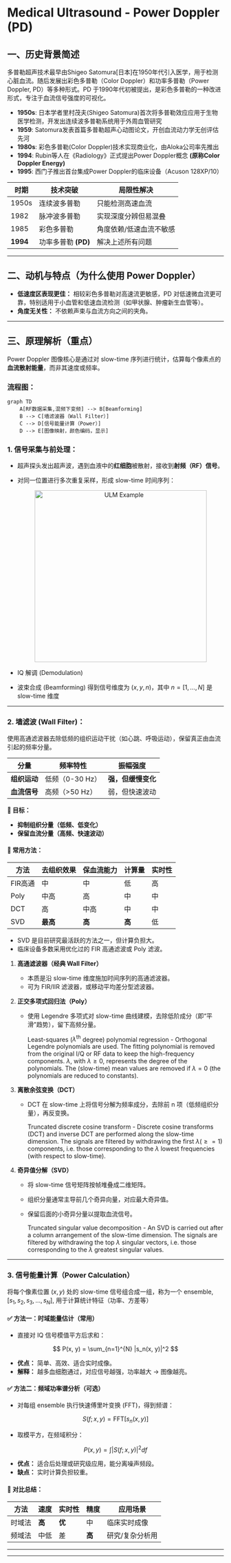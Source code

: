 # Medical Ultrasound - Power Doppler (PD)

## 一、历史背景简述

多普勒超声技术最早由Shigeo Satomura[日本]在1950年代引入医学，用于检测心脏血流。随后发展出彩色多普勒（Color Doppler）和功率多普勒（Power Doppler, PD）等多种形式。PD 于1990年代初被提出，是彩色多普勒的一种改进形式，专注于血流信号强度的可视化。

- **1950s**: 日本学者里村茂夫(Shigeo Satomura)首次将多普勒效应应用于生物医学检测，开发出连续波多普勒系统用于外周血管研究
- **1959**: Satomura发表首篇多普勒超声心动图论文，开创血流动力学无创评估先河
- **1980s**: 彩色多普勒(Color Doppler)技术实现商业化，由Aloka公司率先推出
- **1994**: Rubin等人在《Radiology》正式提出Power Doppler概念 **(原称Color Doppler Energy)**
- **1995**: 西门子推出首台集成Power Doppler的临床设备（Acuson 128XP/10）

| 时期         | 技术突破                  | 局限性解决             |
|--------------|--------------------------|--------------------------|
| 1950s        | 连续波多普勒              | 只能检测高速血流         |
| 1982         | 脉冲波多普勒              | 实现深度分辨但易混叠     |
| 1985         | 彩色多普勒                | 角度依赖/低速血流不敏感  |
| **1994**     | 功率多普勒 **(PD)**       | 解决上述所有问题         |

---

## 二、动机与特点（为什么使用 Power Doppler）

- **低速度区表现更佳：** 相较彩色多普勒对高速流更敏感，PD 对低速微血流更可靠，特别适用于小血管和低速血流检测（如甲状腺、肿瘤新生血管等）。
- **角度无关性：** 不依赖声束与血流方向之间的夹角。

---

## 三、原理解析（重点）

Power Doppler 图像核心是通过对 slow-time 序列进行统计，估算每个像素点的**血流散射能量**，而非其速度或频率。

### 流程图：

```mermaid
graph TD
    A[RF数据采集,混频下变频] --> B[Beamforming]
    B --> C[墙滤波器（Wall Filter）]
    C --> D[信号能量计算（Power）]
    D --> E[图像映射，颜色编码，显示]
```



### 1. 信号采集与前处理： 
   - 超声探头发出超声波，遇到血液中的**红细胞**被散射，接收到**射频（RF）信号**。
   - 对同一位置进行多次重复采样，形成 slow-time 时间序列：

     <p align="center">
     <img src="https://github.com/user-attachments/assets/a6e85f86-e79c-4e9f-80d6-aa55fa7671c0" alt="ULM Example" width="400">
     </p>
   
   - IQ 解调 (Demodulation)
   - 波束合成 (Beamforming)
     得到信号维度为 $(x, y, n)$，其中 $n = [1, \dots, N]$ 是 slow-time 维度

---

### 2. 墙滤波 (Wall Filter)：
   使用高通滤波器去除低频的组织运动干扰（如心跳、呼吸运动），保留真正由血流引起的频率分量。

| 分量       | 频率特性        | 振幅强度        |
| -------- | ----------- | ----------- |
| **组织运动** | 低频（0-30 Hz） | **强，但缓慢变化** |
| **血流信号** | 高频（>50 Hz）  | 弱，但快速波动     |

**🎯 目标：**
* **抑制组织分量（低频、低变化）**
* **保留血流分量（高频、快速波动）**

#### 🚧 常用方法：

| 方法    | 去组织效果  | 保血流能力 | 计算量   | 实时性 |
| ----- | ------ | ----- | ----- | --- |
| FIR高通 | 中      | 中     | 低     | 高   |
| Poly  | 中高     | 高     | 中     | 中   |
| DCT   | 高      | 中高    | 中     | 中   |
| SVD   | **最高** | **高** | **高** | 低   |


* SVD 是目前研究最活跃的方法之一，但计算负担大。
* 临床设备多数采用优化过的 FIR 高通滤波或 Poly 滤波。
  
1. **高通滤波器（经典 Wall Filter）**

   * 本质是沿 slow-time 维度施加时间序列的高通滤波器。
   * 可为 FIR/IIR 滤波器，或移动平均差分型滤波器。

2. **正交多项式回归法（Poly）**

   * 使用 Legendre 多项式对 slow-time 曲线建模，去除低阶成分（即“平滑”趋势），留下高频分量。
     
     Least-squares ($\lambda^\textrm{th}$ degree) polynomial regression - Orthogonal Legendre polynomials are used. The fitting polynomial is removed from the original I/Q or RF data to keep the high-frequency components. $\lambda$, with $\lambda \geq 0$, represents the degree of the polynomials. The (slow-time) mean values are removed if $\lambda = 0$ (the polynomials are reduced to constants).
  
3. **离散余弦变换（DCT）**

   * DCT 在 slow-time 上将信号分解为频率成分，去除前 n 项（低频组织分量），再反变换。
     
     Truncated discrete cosine transform - Discrete cosine transforms (DCT) and inverse DCT are performed along the slow-time dimension. The signals are filtered by withdrawing the first $\lambda (\geq = 1)$ components, i.e. those corresponding to the $\lambda$ lowest frequencies (with respect to slow-time).
     
4. **奇异值分解（SVD）**

   * 将 slow-time 信号矩阵按帧堆叠成二维矩阵。
   * 组织分量通常主导前几个奇异向量，对应最大奇异值。
   * 保留后面的小奇异分量以提取血流信号。
     
     Truncated singular value decomposition - An SVD is carried out after a column arrangement of the slow-time dimension. The signals are filtered by withdrawing the top $\lambda$ singular vectors, i.e. those corresponding to the $\lambda$ greatest singular values.

---

### 3. **信号能量计算（Power Calculation）**
将每个像素位置 $(x, y)$ 处的 slow-time 信号组合成一组，称为一个 ensemble, $[s_1, s_2, s_3, ..., s_N]$, 用于计算统计特征（功率、方差等）

#### ✅ 方法一：时域能量估计（常用）

* 直接对 IQ 信号模值平方后求和：

$$
P(x, y) = \sum_{n=1}^{N} |s_n(x, y)|^2 
$$

* **优点：** 简单、高效、适合实时成像。
* **解释：** 越多血细胞通过，对应信号越强，功率越大 → 图像越亮。

#### ✅ 方法二：频域功率谱分析（可选）

* 对每组 ensemble 执行快速傅里叶变换 (FFT)，得到频谱：

$$
S(f; x, y) = \text{FFT}[s_n(x, y)]
$$

* 取模平方，在频域积分：

$$
P(x, y) = \int |S(f; x, y)|^2 df
$$

* **优点：** 适合后处理或研究级应用，能分离噪声频段。
* **缺点：** 实时计算负担较重。

#### 📌 对比总结：

| 方法  | 速度 | 实时性 | 精度 | 应用场景     |
| --- | -- | --- | -- | -------- |
| 时域法 | **高**  | **优**   | 中  | 临床实时成像   |
| 频域法 | 中低 | 差   | **高**  | 研究/复杂分析用 |

---
---
